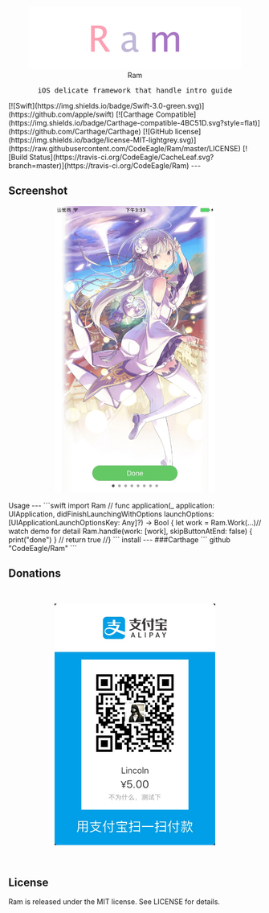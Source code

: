 <p align="center">
<img src="./Ram.png" width=425/>
<br>
Ram
<br>
<pre align="center">iOS delicate framework that handle intro guide</pre>
</p>
[![Swift](https://img.shields.io/badge/Swift-3.0-green.svg)](https://github.com/apple/swift) [![Carthage Compatible](https://img.shields.io/badge/Carthage-compatible-4BC51D.svg?style=flat)](https://github.com/Carthage/Carthage) [![GitHub license](https://img.shields.io/badge/license-MIT-lightgrey.svg)](https://raw.githubusercontent.com/CodeEagle/Ram/master/LICENSE) [![Build Status](https://travis-ci.org/CodeEagle/CacheLeaf.svg?branch=master)](https://travis-ci.org/CodeEagle/Ram)
---

Screenshot
---
<p align="center">
<img src="./Ramwork.jpg" width=320/>
</p>
Usage
---
```swift
  import Ram
// func application(_ application: UIApplication, didFinishLaunchingWithOptions launchOptions: [UIApplicationLaunchOptionsKey: Any]?) -> Bool {
    let work = Ram.Work(...)// watch demo for detail
  Ram.handle(work: [work], skipButtonAtEnd: false) {  print("done") }
// return true
//}
```
install
---
###Carthage
```
github "CodeEagle/Ram"
```

Donations
---
<pre>
<p align="center">
<img src="https://raw.githubusercontent.com/CodeEagle/CacheLeaf/master/donate.jpg" width=320/>
</p>
</pre>
License
---
Ram is released under the MIT license. See LICENSE for details.

